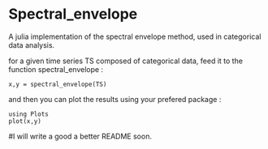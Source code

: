 # Spectral_envelope
A julia implementation of the spectral envelope method, used in categorical data analysis.

for a given time series TS composed of categorical data, feed it to the function spectral_envelope :
```
x,y = spectral_envelope(TS)
```
and then you can plot the results using your prefered package :
```
using Plots
plot(x,y)
```

#I will write a good a better README soon.
